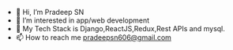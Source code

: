 - 👋 Hi, I’m Pradeep SN
- 👀 I’m interested in app/web development
- 🌱 My Tech Stack is Django,ReactJS,Redux,Rest APIs and mysql. 
- 📫 How to reach me pradeepsn606@gmail.com

<!---
gmrpr321/gmrpr321 is a ✨ special ✨ repository because its `README.md` (this file) appears on your GitHub profile.
You can click the Preview link to take a look at your changes.
--->
